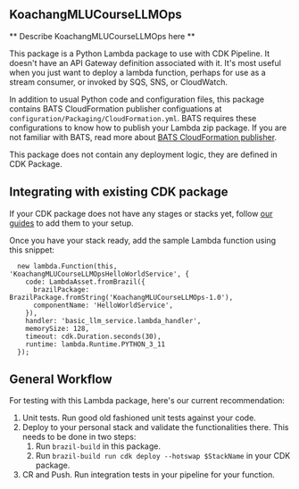 ## KoachangMLUCourseLLMOps

** Describe KoachangMLUCourseLLMOps here **

This package is a Python Lambda package to use with CDK Pipeline. It doesn't have an API Gateway
definition associated with it. It's most useful when you just want to deploy a lambda function,
perhaps for use as a stream consumer, or invoked by SQS, SNS, or CloudWatch.

In addition to usual Python code and configuration files, this package contains BATS CloudFormation
publisher configuations at `configuration/Packaging/CloudFormation.yml`. BATS requires these
configurations to know how to publish your Lambda zip package. If you are not familiar with BATS, read more
about [BATS CloudFormation publisher](https://builderhub.corp.amazon.com/docs/bats/user-guide/publishers-cloudformation.html).

This package does not contain any deployment logic, they are defined in CDK Package.

## Integrating with existing CDK package

If your CDK package does not have any stages or stacks yet, follow [our guides](https://builderhub.corp.amazon.com/docs/native-aws/developer-guide/cdk-pipeline.html#application-stacks)
to add them to your setup.

Once you have your stack ready, add the sample Lambda function using this snippet:

```
  new lambda.Function(this, 'KoachangMLUCourseLLMOpsHelloWorldService', {
    code: LambdaAsset.fromBrazil({
      brazilPackage: BrazilPackage.fromString('KoachangMLUCourseLLMOps-1.0'),
      componentName: 'HelloWorldService',
    }),
    handler: 'basic_llm_service.lambda_handler',
    memorySize: 128,
    timeout: cdk.Duration.seconds(30),
    runtime: lambda.Runtime.PYTHON_3_11
  });
```

## General Workflow

For testing with this Lambda package, here's our current recommendation:

1. Unit tests. Run good old fashioned unit tests against your code.
1. Deploy to your personal stack and validate the functionalities there. This needs to be done in two steps:
   1. Run `brazil-build` in this package.
   1. Run `brazil-build run cdk deploy --hotswap $StackName` in your CDK package.
1. CR and Push. Run integration tests in your pipeline for your function.
